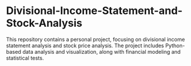 # Divisional-Income-Statement-and-Stock-Analysis
This repository contains a personal project, focusing on divisional income statement analysis and stock price analysis. The project includes Python-based data analysis and visualization, along with financial modeling and statistical tests.
